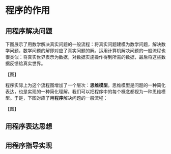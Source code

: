 # 程序的作用

## 用程序解决问题

下图展示了用数学解决真实问题的一般流程：将真实问题建模为数学问题，解决数学问题，数学问题的解即对应了真实问题的解。运用计算机解决问题的一般流程也很类似：将真实世界表示为数据，对数据实施操作得到所需的数据，最后将这些数据反馈给真实世界。

【图】

程序实际上为这个流程图增加了一个层次：**思维模型**。思维模型是问题的一种简化表达，也是实现的一种简化理解。我们可以把程序中的每个概念都视为一种思维模型。于是，下图对应了用**程序**解决问题的一般流程：

【图】

## 用程序表达思想

## 用程序指导实现
